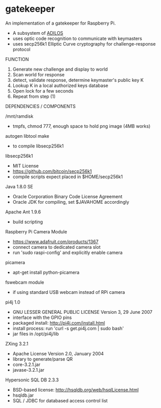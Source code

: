 # gatekeeper

An implementation of a gatekeeper for Raspberry Pi.

- A subsystem of [ADILOS](https://github.com/bitsanity/ADILOS)
- uses optic code recognition to communicate with keymasters
- uses secp256k1 Elliptic Curve cryptography for challenge-response protocol

FUNCTION

1. Generate new challenge and display to world
2. Scan world for response
3. detect, validate response, determine keymaster's public key K
4. Lookup K in a local authorized keys database
4. Open lock for a few seconds
5. Repeat from step (1)

DEPENDENCIES / COMPONENTS

/mnt/ramdisk
- tmpfs, chmod 777, enough space to hold png image (4MB works)

autogen libtool make
- to compile libsecp256k1

libsecp256k1
- MIT License
- https://github.com/bitcoin/secp256k1
- compile scripts expect placed in $HOME/secp256k1

Java 1.8.0 SE
- Oracle Corporation Binary Code License Agreement
- Oracle JDK for compiling, set $JAVAHOME accordingly

Apache Ant 1.9.6
- build scripting

Raspberry Pi Camera Module
- https://www.adafruit.com/products/1367
- connect camera to dedicated camera slot
- run 'sudo raspi-config' and explicitly enable camera

picamera
- apt-get install python-picamera

fswebcam module
- if using standard USB webcam instead of RPi camera

pi4j 1.0
- GNU LESSER GENERAL PUBLIC LICENSE Version 3, 29 June 2007
- interface with the GPIO pins
- packaged install: http://pi4j.com/install.html
- install process: run 'curl -s get.pi4j.com | sudo bash'
- jar files in /opt/pi4j/lib

ZXing 3.2.1
- Apache License Version 2.0, January 2004
- library to generate/parse QR
- core-3.2.1.jar
- javase-3.2.1.jar

Hypersonic SQL DB 2.3.3
- BSD-based license: http://hsqldb.org/web/hsqlLicense.html
- hsqldb.jar
- SQL / JDBC for databased access control list

